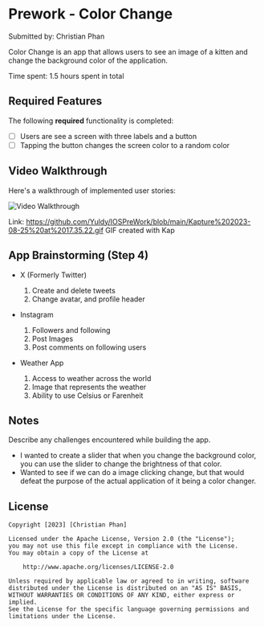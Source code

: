 # Prework - Color Change

Submitted by: Christian Phan

Color Change is an app that allows users to see an image of a kitten and change the background color of the application.

Time spent: 1.5 hours spent in total

## Required Features

The following **required** functionality is completed:

- [ ] Users are see a screen with three labels and a button
- [ ] Tapping the button changes the screen color to a random color
 
## Video Walkthrough

Here's a walkthrough of implemented user stories:

<img src='![](https://github.com/Yuldy/IOSPreWork/blob/main/Kapture%202023-08-25%20at%2017.35.22.gif)
' title='Video Walkthrough' width='' alt='Video Walkthrough' />

Link: https://github.com/Yuldy/IOSPreWork/blob/main/Kapture%202023-08-25%20at%2017.35.22.gif
GIF created with Kap  

## App Brainstorming (Step 4)
- X (Formerly Twitter)
  1. Create and delete tweets
  2. Change avatar, and profile header

- Instagram
  1. Followers and following
  2. Post Images
  3. Post comments on following users
 
- Weather App
  1. Access to weather across the world
  2. Image that represents the weather
  3. Ability to use Celsius or Farenheit

## Notes

Describe any challenges encountered while building the app.
- I wanted to create a slider that when you change the background color, you can use the slider to change the brightness of that color.
- Wanted to see if we can do a image clicking change, but that would defeat the purpose of the actual application of it being a color changer.

## License

    Copyright [2023] [Christian Phan]

    Licensed under the Apache License, Version 2.0 (the "License");
    you may not use this file except in compliance with the License.
    You may obtain a copy of the License at

        http://www.apache.org/licenses/LICENSE-2.0

    Unless required by applicable law or agreed to in writing, software
    distributed under the License is distributed on an "AS IS" BASIS,
    WITHOUT WARRANTIES OR CONDITIONS OF ANY KIND, either express or implied.
    See the License for the specific language governing permissions and
    limitations under the License.
